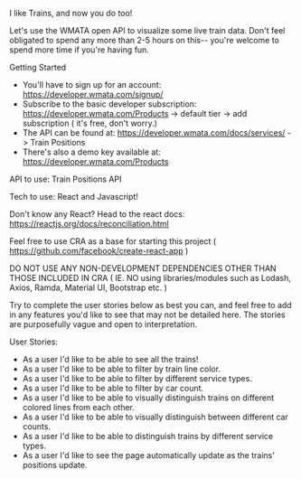 I like Trains, and now you do too!

Let's use the WMATA open API to visualize some live train data. Don't feel obligated to spend any more than 2-5 hours on this-- you're welcome to spend more time if you're having fun.

Getting Started

- You'll have to sign up for an account: https://developer.wmata.com/signup/
- Subscribe to the basic developer subscription: https://developer.wmata.com/Products -> default tier -> add subscription ( it's free, don't worry.)
- The API can be found at: https://developer.wmata.com/docs/services/ -> Train Positions
- There's also a demo key available at: https://developer.wmata.com/Products

API to use: Train Positions API

Tech to use: React and Javascript!

Don't know any React? Head to the react docs: https://reactjs.org/docs/reconciliation.html

Feel free to use CRA as a base for starting this project ( https://github.com/facebook/create-react-app )

DO NOT USE ANY NON-DEVELOPMENT DEPENDENCIES OTHER THAN THOSE INCLUDED IN CRA ( IE. NO using libraries/modules such as Lodash, Axios, Ramda, Material UI, Bootstrap etc. )

Try to complete the user stories below as best you can, and feel free to add in any features you'd like to see that may not be detailed here. The stories are purposefully vague and open to interpretation.

User Stories:

- As a user I'd like to be able to see all the trains!
- As a user I'd like to be able to filter by train line color.
- As a user I'd like to be able to filter by different service types.
- As a user I'd like to be able to filter by car count.
- As a user I'd like to be able to visually distinguish trains on different colored lines from each other.
- As a user I'd like to be able to visually distinguish between different car counts.
- As a user I'd like to be able to distinguish trains by different service types.
- As a user I'd like to see the page automatically update as the trains' positions update.



